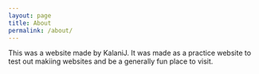 ```yaml
---
layout: page
title: About
permalink: /about/
---
```


This was a website made by KalaniJ. It was made as a practice website to test out makiing websites and be a generally fun place to visit.
